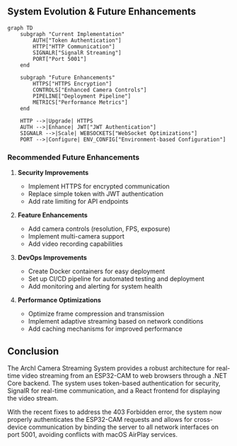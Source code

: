 ## System Evolution & Future Enhancements

```mermaid
graph TD
    subgraph "Current Implementation"
        AUTH["Token Authentication"]
        HTTP["HTTP Communication"]
        SIGNALR["SignalR Streaming"]
        PORT["Port 5001"]
    end
    
    subgraph "Future Enhancements"
        HTTPS["HTTPS Encryption"]
        CONTROLS["Enhanced Camera Controls"]
        PIPELINE["Deployment Pipeline"]
        METRICS["Performance Metrics"]
    end
    
    HTTP -->|Upgrade| HTTPS
    AUTH -->|Enhance| JWT["JWT Authentication"]
    SIGNALR -->|Scale| WEBSOCKETS["WebSocket Optimizations"]
    PORT -->|Configure| ENV_CONFIG["Environment-based Configuration"]
```

### Recommended Future Enhancements

1. **Security Improvements**
   - Implement HTTPS for encrypted communication
   - Replace simple token with JWT authentication
   - Add rate limiting for API endpoints

2. **Feature Enhancements**
   - Add camera controls (resolution, FPS, exposure)
   - Implement multi-camera support
   - Add video recording capabilities

3. **DevOps Improvements**
   - Create Docker containers for easy deployment
   - Set up CI/CD pipeline for automated testing and deployment
   - Add monitoring and alerting for system health

4. **Performance Optimizations**
   - Optimize frame compression and transmission
   - Implement adaptive streaming based on network conditions
   - Add caching mechanisms for improved performance

## Conclusion

The ArchI Camera Streaming System provides a robust architecture for real-time video streaming from an ESP32-CAM to web browsers through a .NET Core backend. The system uses token-based authentication for security, SignalR for real-time communication, and a React frontend for displaying the video stream.

With the recent fixes to address the 403 Forbidden error, the system now properly authenticates the ESP32-CAM requests and allows for cross-device communication by binding the server to all network interfaces on port 5001, avoiding conflicts with macOS AirPlay services.
